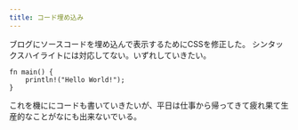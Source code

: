 ```yaml
---
title: コード埋め込み
---
```


ブログにソースコードを埋め込んで表示するためにCSSを修正した。
シンタックスハイライトには対応してない。いずれしていきたい。  

```
fn main() {
    println!("Hello World!");
} 
```

これを機ににコードも書いていきたいが、平日は仕事から帰ってきて疲れ果て生産的なことがなにも出来ないでいる。